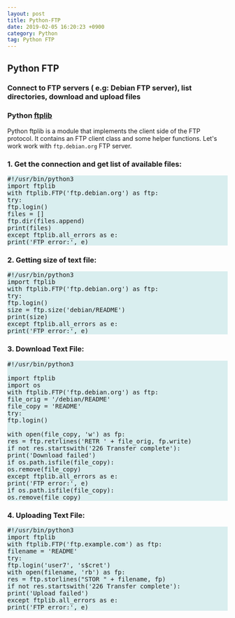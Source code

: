 ```yaml
---
layout: post
title: Python-FTP
date: 2019-02-05 16:20:23 +0900
category: Python
tag: Python FTP
---
```



## Python FTP
###  Connect to FTP servers ( e.g: Debian FTP server), list directories, download and upload files

### Python [ftplib](https://pypi.org/project/pyftpdlib/)

Python ftplib is a module that implements the client side of the FTP protocol. It contains an FTP client class and some helper functions.
Let's work work with ```ftp.debian.org``` FTP server.


### 1. Get the connection and get list of available files:
<pre class="code" style="background-color: rgb(217,238,239,255);">
#!/usr/bin/python3
import ftplib
with ftplib.FTP('ftp.debian.org') as ftp:
try:
ftp.login()
files = []
ftp.dir(files.append)
print(files)
except ftplib.all_errors as e:
print('FTP error:', e)
</pre>


### 2. Getting size of text file:

<pre class="code" style="background-color: rgb(217,238,239,255);">
#!/usr/bin/python3
import ftplib
with ftplib.FTP('ftp.debian.org') as ftp:
try:
ftp.login()
size = ftp.size('debian/README')
print(size)
except ftplib.all_errors as e:
print('FTP error:', e)
</pre>

### 3. Download Text File:


<pre class="code" style="background-color: rgb(217,238,239,255);">
#!/usr/bin/python3

import ftplib
import os
with ftplib.FTP('ftp.debian.org') as ftp:
file_orig = '/debian/README'
file_copy = 'README'
try:
ftp.login()

with open(file_copy, 'w') as fp:
res = ftp.retrlines('RETR ' + file_orig, fp.write)
if not res.startswith('226 Transfer complete'):
print('Download failed')
if os.path.isfile(file_copy):
os.remove(file_copy)
except ftplib.all_errors as e:
print('FTP error:', e)
if os.path.isfile(file_copy):
os.remove(file_copy)
</pre>

### 4. Uploading Text File:
<pre class="code" style="background-color: rgb(217,238,239,255);">
#!/usr/bin/python3
import ftplib
with ftplib.FTP('ftp.example.com') as ftp:
filename = 'README'
try:
ftp.login('user7', 's$cret')
with open(filename, 'rb') as fp:
res = ftp.storlines("STOR " + filename, fp)
if not res.startswith('226 Transfer complete'):
print('Upload failed')
except ftplib.all_errors as e:
print('FTP error:', e)
</pre>


